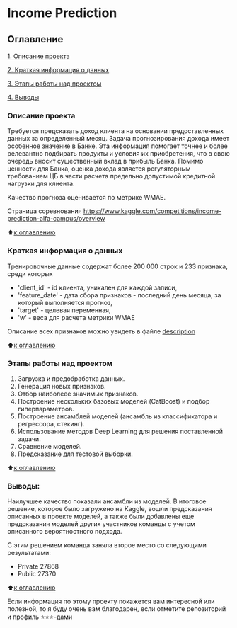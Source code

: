 # Income Prediction

## Оглавление  
[1. Описание проекта](README.md#Описание-проекта)

[2. Краткая информация о данных](README.md#Краткая-информация-о-данных)

[3. Этапы работы над проектом](README.md#Этапы-работы-над-проектом)

[4. Выводы](.README.md#Выводы) 

### Описание проекта    
Требуется предсказать доход клиента на основании предоставленных данных за определенный месяц.
Задача прогнозирования дохода имеет особенное значение в Банке. Эта информация помогает точнее и более релевантно подбирать продукты и условия их приобретения, что в свою очередь вносит существенный вклад в прибыль Банка. Помимо ценности для Банка, оценка дохода является регуляторным требованием ЦБ в части расчета предельно допустимой кредитной нагрузки для клиента.

Качество прогноза оценивается по метрике WMAE.

Страница соревнования https://www.kaggle.com/competitions/income-prediction-alfa-campus/overview

:arrow_up:[к оглавлению](_)

### Краткая информация о данных
Тренировочные данные содержат более 200 000 строк и 233 признака, среди которых
 - 'client_id' - id клиента, уникален для каждой записи,
 - 'feature_date' - дата сбора признаков - последний день месяца, за который выполняется прогноз,
 - 'target' - целевая переменная,
 - 'w' - веса для расчета метрики WMAE

Описание всех признаков можно увидеть в файле [description](https://www.kaggle.com/competitions/income-prediction-alfa-campus/data?select=description.xlsx)

:arrow_up:[к оглавлению](README.md#Оглавление)


### Этапы работы над проектом  
1. Загрузка и предобработка данных.
2. Генерация новых признаков.
3. Отбор наиболеее значимых признаков.
4. Построение нескольких базовых моделей (CatBoost) и подбор гиперпараметров.
5. Построение ансамблей моделей (ансамбль из классификатора и регрессора, стекинг).
6. Использование методов Deep Learning для решения поставленной задачи.
7. Сравнение моделей.
8. Предсказание для тестовой выборки.

:arrow_up:[к оглавлению](README.md#Оглавление)


### Выводы:  
Наилучшее качество показали ансамбли из моделей.
В итоговое решение, которое было загружено на Kaggle, вошли предсказания описанных в проекте моделей, а также были добавлены еще предсказания моделей других участников команды с учетом описанного вероятностного подхода.

С этим решением команда заняла второе место со следующими результатами:
- Private 27868
- Public 27370

:arrow_up:[к оглавлению](README.md#Оглавление)


Если информация по этому проекту покажется вам интересной или полезной, то я буду очень вам благодарен, если отметите репозиторий и профиль ⭐️⭐️⭐️-дами
